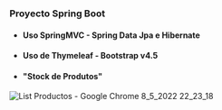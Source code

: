 ### Proyecto Spring Boot 
- #### Uso SpringMVC - Spring Data Jpa e Hibernate
- #### Uso de Thymeleaf - Bootstrap v4.5 
- ####  "Stock de Produtos"


![List Productos - Google Chrome 8_5_2022 22_23_18](https://user-images.githubusercontent.com/88462536/167326714-7b5c2623-d9ef-459f-a2fd-c06fb7c2284a.png)

